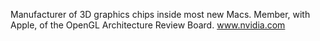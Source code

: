 

Manufacturer of 3D graphics chips inside most new Macs. Member, with Apple, of the OpenGL Architecture Review Board. www.nvidia.com

